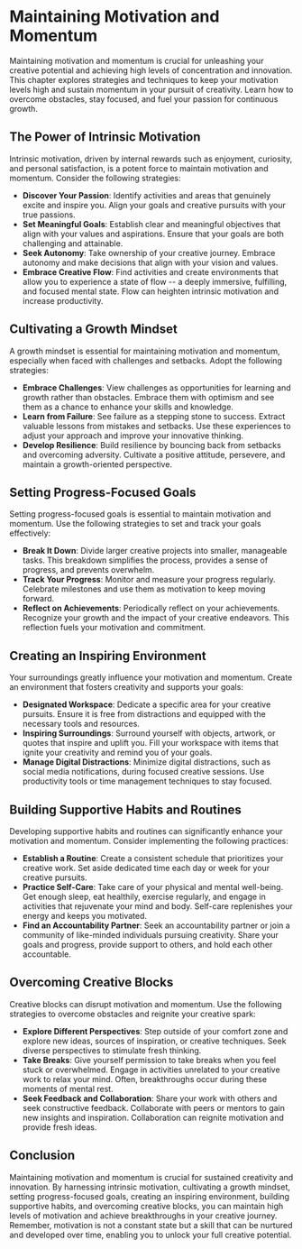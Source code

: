 Maintaining Motivation and Momentum
============================================

Maintaining motivation and momentum is crucial for unleashing your creative potential and achieving high levels of concentration and innovation. This chapter explores strategies and techniques to keep your motivation levels high and sustain momentum in your pursuit of creativity. Learn how to overcome obstacles, stay focused, and fuel your passion for continuous growth.

The Power of Intrinsic Motivation
---------------------------------

Intrinsic motivation, driven by internal rewards such as enjoyment, curiosity, and personal satisfaction, is a potent force to maintain motivation and momentum. Consider the following strategies:

* **Discover Your Passion**: Identify activities and areas that genuinely excite and inspire you. Align your goals and creative pursuits with your true passions.
* **Set Meaningful Goals**: Establish clear and meaningful objectives that align with your values and aspirations. Ensure that your goals are both challenging and attainable.
* **Seek Autonomy**: Take ownership of your creative journey. Embrace autonomy and make decisions that align with your vision and values.
* **Embrace Creative Flow**: Find activities and create environments that allow you to experience a state of flow -- a deeply immersive, fulfilling, and focused mental state. Flow can heighten intrinsic motivation and increase productivity.

Cultivating a Growth Mindset
----------------------------

A growth mindset is essential for maintaining motivation and momentum, especially when faced with challenges and setbacks. Adopt the following strategies:

* **Embrace Challenges**: View challenges as opportunities for learning and growth rather than obstacles. Embrace them with optimism and see them as a chance to enhance your skills and knowledge.
* **Learn from Failure**: See failure as a stepping stone to success. Extract valuable lessons from mistakes and setbacks. Use these experiences to adjust your approach and improve your innovative thinking.
* **Develop Resilience**: Build resilience by bouncing back from setbacks and overcoming adversity. Cultivate a positive attitude, persevere, and maintain a growth-oriented perspective.

Setting Progress-Focused Goals
------------------------------

Setting progress-focused goals is essential to maintain motivation and momentum. Use the following strategies to set and track your goals effectively:

* **Break It Down**: Divide larger creative projects into smaller, manageable tasks. This breakdown simplifies the process, provides a sense of progress, and prevents overwhelm.
* **Track Your Progress**: Monitor and measure your progress regularly. Celebrate milestones and use them as motivation to keep moving forward.
* **Reflect on Achievements**: Periodically reflect on your achievements. Recognize your growth and the impact of your creative endeavors. This reflection fuels your motivation and commitment.

Creating an Inspiring Environment
---------------------------------

Your surroundings greatly influence your motivation and momentum. Create an environment that fosters creativity and supports your goals:

* **Designated Workspace**: Dedicate a specific area for your creative pursuits. Ensure it is free from distractions and equipped with the necessary tools and resources.
* **Inspiring Surroundings**: Surround yourself with objects, artwork, or quotes that inspire and uplift you. Fill your workspace with items that ignite your creativity and remind you of your goals.
* **Manage Digital Distractions**: Minimize digital distractions, such as social media notifications, during focused creative sessions. Use productivity tools or time management techniques to stay focused.

Building Supportive Habits and Routines
---------------------------------------

Developing supportive habits and routines can significantly enhance your motivation and momentum. Consider implementing the following practices:

* **Establish a Routine**: Create a consistent schedule that prioritizes your creative work. Set aside dedicated time each day or week for your creative pursuits.
* **Practice Self-Care**: Take care of your physical and mental well-being. Get enough sleep, eat healthily, exercise regularly, and engage in activities that rejuvenate your mind and body. Self-care replenishes your energy and keeps you motivated.
* **Find an Accountability Partner**: Seek an accountability partner or join a community of like-minded individuals pursuing creativity. Share your goals and progress, provide support to others, and hold each other accountable.

Overcoming Creative Blocks
--------------------------

Creative blocks can disrupt motivation and momentum. Use the following strategies to overcome obstacles and reignite your creative spark:

* **Explore Different Perspectives**: Step outside of your comfort zone and explore new ideas, sources of inspiration, or creative techniques. Seek diverse perspectives to stimulate fresh thinking.
* **Take Breaks**: Give yourself permission to take breaks when you feel stuck or overwhelmed. Engage in activities unrelated to your creative work to relax your mind. Often, breakthroughs occur during these moments of mental rest.
* **Seek Feedback and Collaboration**: Share your work with others and seek constructive feedback. Collaborate with peers or mentors to gain new insights and inspiration. Collaboration can reignite motivation and provide fresh ideas.

Conclusion
----------

Maintaining motivation and momentum is crucial for sustained creativity and innovation. By harnessing intrinsic motivation, cultivating a growth mindset, setting progress-focused goals, creating an inspiring environment, building supportive habits, and overcoming creative blocks, you can maintain high levels of motivation and achieve breakthroughs in your creative journey. Remember, motivation is not a constant state but a skill that can be nurtured and developed over time, enabling you to unlock your full creative potential.

